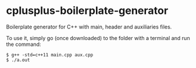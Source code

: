 # cplusplus-boilerplate-generator
Boilerplate generator for C++ with main, header and  auxiliaries files.

To use it, simply go (once downloaded) to the folder with a terminal and run the command:

```
$ g++ -std=c++11 main.cpp aux.cpp
$ ./a.out
```

